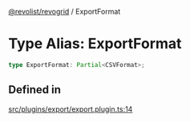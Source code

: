 [@revolist/revogrid](README.md) / ExportFormat

# Type Alias: ExportFormat

```ts
type ExportFormat: Partial<CSVFormat>;
```

## Defined in

[src/plugins/export/export.plugin.ts:14](https://github.com/revolist/revogrid/blob/b38c1177864e6fa9f2bec506ea55d1b2f7e35679/src/plugins/export/export.plugin.ts#L14)
